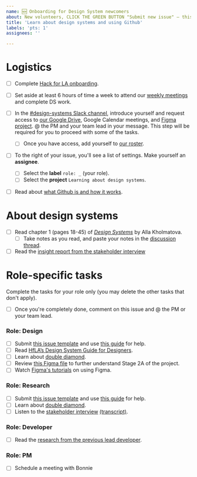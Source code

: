 ```yaml
---
name: 🆕 Onboarding for Design System newcomers
about: New volunteers, CLICK THE GREEN BUTTON "Submit new issue" – this will generate a checklist of tasks you need to complete. --------
title: 'Learn about design systems and using Github'
labels: 'pts: 1'
assignees: ''

---
```

<!-- This is your onboarding checklist! No need to type anything here :) -->











# Logistics 
- [ ] Complete [Hack for LA onboarding](https://www.hackforla.org/getting-started).
- [ ] Set aside at least 6 hours of time a week to attend our [weekly meetings](https://github.com/hackforla/design-systems/wiki/How-to-join-the-HfLA-DS-team) and complete DS work.
- [ ] In the [#design-systems Slack channel](https://hackforla.slack.com/archives/CH2U1CB9Q), introduce yourself and request access to [our Google Drive](https://drive.google.com/drive/folders/1BE2bwPuBxKWtQPGw-Mn1pEvDGivawaRp?usp=sharing), Google Calendar meetings, and [Figma project](https://www.figma.com/files/project/39879901/Team-project?fuid=913139172394832663). @ the PM and your team lead in your message. This step will be required for you to proceed with some of the tasks.
  - [ ] Once you have access, add yourself to [our roster](https://docs.google.com/spreadsheets/d/1Y65x1bC8tys80Xf7VjC0dVK7kQshlHwbLm6JpvNcMcI).
- [ ] To the right of your issue, you'll see a list of settings. Make yourself an **assignee**.
  - [ ] Select the **label** `role: _` (your role).
  - [ ] Select the **project** `Learning about design systems`.
- [ ] Read about [what Github is and how it works](https://github.com/hackforla/design-systems/wiki/Issues-101-and-glossary).


# About design systems
- [ ] Read chapter 1 (pages 18-45) of _[Design Systems](https://www.smashingmagazine.com/provide/eBooks/design-systems.pdf)_ by Alla Kholmatova.
  - [ ] Take notes as you read, and paste your notes in the [discussion thread](https://github.com/hackforla/design-systems/discussions/198).
- [ ] Read the [insight report from the stakeholder interview](https://drive.google.com/file/d/1QITYZvn2oFB4y9eakQjhQURrk-QS72Oj)

# Role-specific tasks
Complete the tasks for your role only (you may delete the other tasks that don't apply).
- [ ] Once you're completely done, comment on this issue and @ the PM or your team lead.

### Role: Design
- [ ] Submit [this issue template](https://github.com/hackforla/UI-UX/issues/new?assignees=&labels=experience+profile&template=template-for-UX-Experience-Profile.md&title=UX%2FUI+Experience+Profile%3A+YOUR+NAME) and use [this guide](https://docs.google.com/presentation/d/1YK7HAiW8-XPI57G8LfY2dgjxN7JknTE0262mhcvhLhQ) for help.
- [ ] Read [HfLA’s Design System Guide for Designers](https://docs.google.com/document/d/14BZYFEa5s5FESeASNorEDLH6zEW0LTYcpD1NVyE66iM/edit).
- [ ] Learn about [double diamond](https://medium.com/design-council/the-double-diamond-15-years-on-8c7bc594610e).
- [ ] Review [this Figma file](https://www.figma.com/file/mmvbxZ6lctjQneEeqTjC8O/UX%2FUI-Discovery-FigJam?node-id=0%3A1) to further understand Stage 2A of the project.
- [ ] Watch [Figma's tutorials](https://www.youtube.com/watch?v=dXQ7IHkTiMM&ab_channel=Figma) on using Figma.

### Role: Research
- [ ] Submit [this issue template](https://github.com/hackforla/UI-UX/issues/new?assignees=&labels=experience+profile&template=template-for-UX-Experience-Profile.md&title=UX%2FUI+Experience+Profile%3A+YOUR+NAME) and use [this guide](https://docs.google.com/presentation/d/1YK7HAiW8-XPI57G8LfY2dgjxN7JknTE0262mhcvhLhQ) for help.
- [ ] Learn about [double diamond](https://nngroup.com/articles/discovery-phase).
- [ ] Listen to the [stakeholder interview](https://drive.google.com/file/d/1npVQG1by8_l5iB7jUmZ9_OzGtQ-6czU0/view?usp=sharing) [(transcript)](https://drive.google.com/file/d/1npVQG1by8_l5iB7jUmZ9_OzGtQ-6czU0).

### Role: Developer
- [ ] Read the [research from the previous lead developer](https://github.com/hackforla/design-systems/wiki/Appendix).

### Role: PM
- [ ] Schedule a meeting with Bonnie
